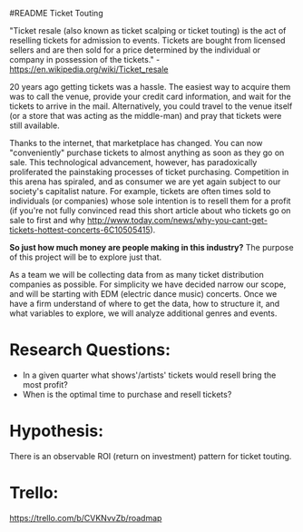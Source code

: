 #README Ticket Touting

"Ticket resale (also known as ticket scalping or ticket touting) is the act of reselling tickets for admission to events. Tickets are bought from licensed sellers and are then sold for a price determined by the individual or company in possession of the tickets." -https://en.wikipedia.org/wiki/Ticket_resale

20 years ago getting tickets was a hassle. The easiest way to acquire them was to call the venue, provide your credit card information, and wait for the tickets to arrive in the mail. Alternatively, you could travel to the venue itself (or a store that was acting as the middle-man) and pray that tickets were still available. 

Thanks to the internet, that marketplace has changed. You can now 
"conveniently" purchase tickets to almost anything as soon as they go on sale. This technological advancement, however, has paradoxically proliferated the painstaking processes of ticket purchasing. Competition in this arena has spiraled, and as consumer we are yet again subject to our society's capitalist nature. For example, tickets are often times sold to individuals (or companies) whose sole intention is to resell them for a profit (if you're not fully convinced read this short article about who tickets go on sale to first and why http://www.today.com/news/why-you-cant-get-tickets-hottest-concerts-6C10505415).

**So just how much money are people making in this industry?** The purpose of this project will be to explore just that. 

As a team we will be collecting data from as many ticket distribution companies as possible. For simplicity we have decided narrow our scope, and will be starting with EDM (electric dance music) concerts. Once we have a firm understand of where to get the data, how to structure it, and what variables to explore, we will analyze additional genres and events. 

# Research Questions:
- In a given quarter what shows'/artists' tickets would resell bring the most profit?
- When is the optimal time to purchase and resell tickets? 

# Hypothesis:
There is an observable ROI (return on investment) pattern for ticket touting.
 
# Trello:
https://trello.com/b/CVKNvvZb/roadmap
